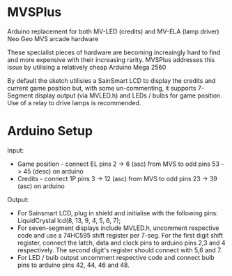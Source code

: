 MVSPlus
=======

Arduino replacement for both MV-LED (credits) and MV-ELA (lamp driver) Neo Geo MVS arcade hardware

These specialist pieces of hardware are becoming increaingly hard to find and more expensive with their increasing rarity.
MVSPlus addresses this issue by utilising a relatively cheap Arduino Mega 2560

By default the sketch utilisies a SainSmart LCD to display the credits and current game position but, with some un-commenting, it supports 7-Segment display output (via MVLED.h) and LEDs / bulbs for game position.
Use of a relay to drive lamps is recommended.

Arduino Setup
=============

Input:
- Game position - connect EL pins 2 -> 6 (asc) from MVS to odd pins 53 -> 45 (desc) on arduino
- Credits - connect 1P pins 3 -> 12 (asc) from MVS to odd pins 23 -> 39 (asc) on arduino

Output:
- For Sainsmart LCD, plug in shield and initialise with the following pins:
LiquidCrystal lcd(8, 13, 9, 4, 5, 6, 7);
- For seven-segment displays include MVLED.h, uncomment respective code and use a 74HC595 shift register per 7-seg. For the first digit shift register, connect the latch, data and clock pins to arduino pins 2,3 and 4 respectively. The second digit's register should connect with 5,6 and 7.
- For LED / bulb output uncomment respective code and connect bulb pins to arduino pins 42, 44, 46 and 48.
